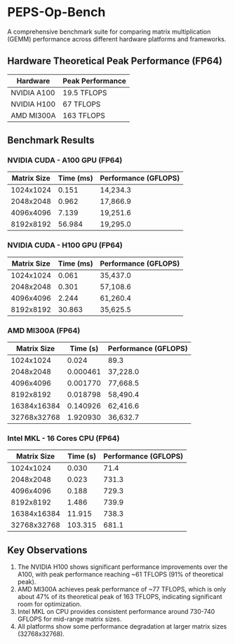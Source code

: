 # PEPS-Op-Bench

A comprehensive benchmark suite for comparing matrix multiplication (GEMM) performance across different hardware platforms and frameworks.

## Hardware Theoretical Peak Performance (FP64)

| Hardware    | Peak Performance |
|------------|------------------|
| NVIDIA A100 | 19.5 TFLOPS     |
| NVIDIA H100 | 67 TFLOPS       |
| AMD MI300A  | 163 TFLOPS      |

## Benchmark Results

### NVIDIA CUDA - A100 GPU (FP64)

| Matrix Size | Time (ms) | Performance (GFLOPS) |
|------------|-----------|---------------------|
| 1024x1024  | 0.151     | 14,234.3           |
| 2048x2048  | 0.962     | 17,866.9           |
| 4096x4096  | 7.139     | 19,251.6           |
| 8192x8192  | 56.984    | 19,295.0           |

### NVIDIA CUDA - H100 GPU (FP64)

| Matrix Size | Time (ms) | Performance (GFLOPS) |
|------------|-----------|---------------------|
| 1024x1024  | 0.061     | 35,437.0           |
| 2048x2048  | 0.301     | 57,108.6           |
| 4096x4096  | 2.244     | 61,260.4           |
| 8192x8192  | 30.863    | 35,625.5           |

### AMD MI300A (FP64)

| Matrix Size   | Time (s)  | Performance (GFLOPS) |
|--------------|-----------|---------------------|
| 1024x1024    | 0.024     | 89.3               |
| 2048x2048    | 0.000461  | 37,228.0           |
| 4096x4096    | 0.001770  | 77,668.5           |
| 8192x8192    | 0.018798  | 58,490.4           |
| 16384x16384  | 0.140926  | 62,416.6           |
| 32768x32768  | 1.920930  | 36,632.7           |

### Intel MKL - 16 Cores CPU (FP64)

| Matrix Size   | Time (s)  | Performance (GFLOPS) |
|--------------|-----------|---------------------|
| 1024x1024    | 0.030     | 71.4               |
| 2048x2048    | 0.023     | 731.3              |
| 4096x4096    | 0.188     | 729.3              |
| 8192x8192    | 1.486     | 739.9              |
| 16384x16384  | 11.915    | 738.3              |
| 32768x32768  | 103.315   | 681.1              |

## Key Observations

1. The NVIDIA H100 shows significant performance improvements over the A100, with peak performance reaching ~61 TFLOPS (91% of theoretical peak).
2. AMD MI300A achieves peak performance of ~77 TFLOPS, which is only about 47% of its theoretical peak of 163 TFLOPS, indicating significant room for optimization.
3. Intel MKL on CPU provides consistent performance around 730-740 GFLOPS for mid-range matrix sizes.
4. All platforms show some performance degradation at larger matrix sizes (32768x32768).